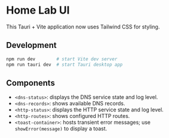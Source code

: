 # Home Lab UI

This Tauri + Vite application now uses Tailwind CSS for styling.

## Development

```bash
npm run dev        # start Vite dev server
npm run tauri dev  # start Tauri desktop app
```

## Components

- `<dns-status>`: displays the DNS service state and log level.
- `<dns-records>`: shows available DNS records.
- `<http-status>`: displays the HTTP service state and log level.
- `<http-routes>`: shows configured HTTP routes.
- `<toast-container>`: hosts transient error messages; use `showError(message)` to display a toast.
